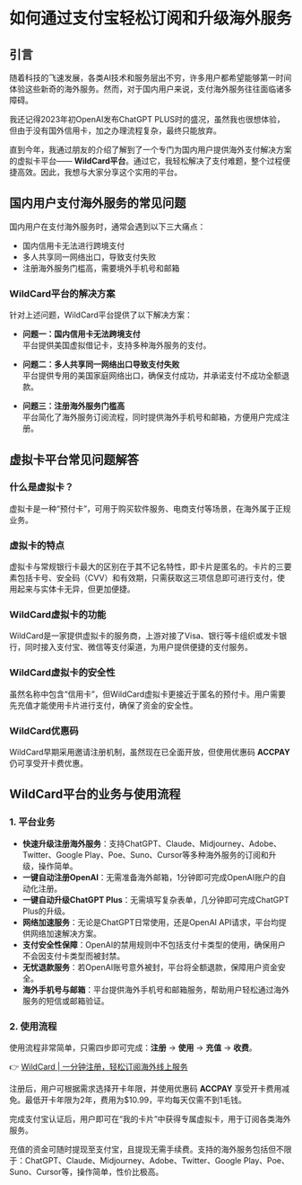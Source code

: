 # 如何通过支付宝轻松订阅和升级海外服务

## 引言

随着科技的飞速发展，各类AI技术和服务层出不穷，许多用户都希望能够第一时间体验这些新奇的海外服务。然而，对于国内用户来说，支付海外服务往往面临诸多障碍。

我还记得2023年初OpenAI发布ChatGPT PLUS时的盛况，虽然我也很想体验，但由于没有国外信用卡，加之办理流程复杂，最终只能放弃。

直到今年，我通过朋友的介绍了解到了一个专门为国内用户提供海外支付解决方案的虚拟卡平台—— **WildCard平台**。通过它，我轻松解决了支付难题，整个过程便捷高效。因此，我想与大家分享这个实用的平台。

## 国内用户支付海外服务的常见问题

国内用户在支付海外服务时，通常会遇到以下三大痛点：

- 国内信用卡无法进行跨境支付
- 多人共享同一网络出口，导致支付失败
- 注册海外服务门槛高，需要境外手机号和邮箱

### WildCard平台的解决方案

针对上述问题，WildCard平台提供了以下解决方案：

- **问题一：国内信用卡无法跨境支付**  
  平台提供美国虚拟借记卡，支持多种海外服务的支付。

- **问题二：多人共享同一网络出口导致支付失败**  
  平台提供专用的美国家庭网络出口，确保支付成功，并承诺支付不成功全额退款。

- **问题三：注册海外服务门槛高**  
  平台简化了海外服务订阅流程，同时提供海外手机号和邮箱，方便用户完成注册。

## 虚拟卡平台常见问题解答

### 什么是虚拟卡？

虚拟卡是一种“预付卡”，可用于购买软件服务、电商支付等场景，在海外属于正规业务。

### 虚拟卡的特点

虚拟卡与常规银行卡最大的区别在于其不记名特性，即卡片是匿名的。卡片的三要素包括卡号、安全码（CVV）和有效期，只需获取这三项信息即可进行支付，使用起来与实体卡无异，但更加便捷。

### WildCard虚拟卡的功能

WildCard是一家提供虚拟卡的服务商，上游对接了Visa、银行等卡组织或发卡银行，同时接入支付宝、微信等支付渠道，为用户提供便捷的支付服务。

### WildCard虚拟卡的安全性

虽然名称中包含“信用卡”，但WildCard虚拟卡更接近于匿名的预付卡。用户需要先充值才能使用卡片进行支付，确保了资金的安全性。

### WildCard优惠码

WildCard早期采用邀请注册机制，虽然现在已全面开放，但使用优惠码 **ACCPAY** 仍可享受开卡费优惠。

## WildCard平台的业务与使用流程

### 1. 平台业务

- **快速升级注册海外服务**：支持ChatGPT、Claude、Midjourney、Adobe、Twitter、Google Play、Poe、Suno、Cursor等多种海外服务的订阅和升级，操作简单。
- **一键自动注册OpenAI**：无需准备海外邮箱，1分钟即可完成OpenAI账户的自动化注册。
- **一键自动升级ChatGPT Plus**：无需填写复杂表单，几分钟即可完成ChatGPT Plus的升级。
- **网络加速服务**：无论是ChatGPT日常使用，还是OpenAI API请求，平台均提供网络加速解决方案。
- **支付安全性保障**：OpenAI的禁用规则中不包括支付卡类型的使用，确保用户不会因支付卡类型而被封禁。
- **无忧退款服务**：若OpenAI账号意外被封，平台将全额退款，保障用户资金安全。
- **海外手机号与邮箱**：平台提供海外手机号和邮箱服务，帮助用户轻松通过海外服务的短信或邮箱验证。

### 2. 使用流程

使用流程非常简单，只需四步即可完成：**注册** -> **使用** -> **充值** -> **收费**。

👉 [WildCard | 一分钟注册，轻松订阅海外线上服务](https://bbtdd.com/WildCard)

注册后，用户可根据需求选择开卡年限，并使用优惠码 **ACCPAY** 享受开卡费用减免。最低开卡年限为2年，费用为$10.99，平均每天仅需不到1毛钱。

完成支付宝认证后，用户即可在“我的卡片”中获得专属虚拟卡，用于订阅各类海外服务。

充值的资金可随时提现至支付宝，且提现无需手续费。支持的海外服务包括但不限于：ChatGPT、Claude、Midjourney、Adobe、Twitter、Google Play、Poe、Suno、Cursor等，操作简单，性价比极高。